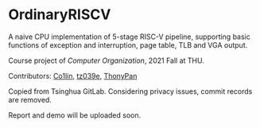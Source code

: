 # OrdinaryRISCV

A naive CPU implementation of 5-stage RISC-V pipeline, supporting basic functions of exception and interruption, page table, TLB and VGA output.

Course project of *Computer Organization*, 2021 Fall at THU.

Contributors: [Co1lin](https://github.com/Co1lin), [tz039e](https://github.com/tz039e), [ThonyPan](https://github.com/ThonyPan)

Copied from Tsinghua GitLab. Considering privacy issues, commit records are removed.

Report and demo will be uploaded soon.

